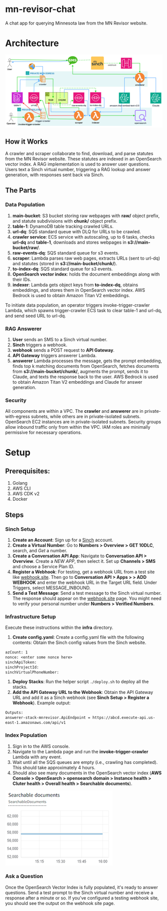 # mn-revisor-chat

A chat app for querying Minnesota law from the MN Revisor website.

# Architecture

![architecture](./static/mn-revisors-arch.drawio.png)

## How it Works

A crawler and scraper collaborate to find, download, and parse statutes from the MN Revisor website.
These statutes are indexed in an OpenSearch vector index.
A RAG implementation is used to answer user questions.
Users text a Sinch virtual number, triggering a RAG lookup and answer generation, with responses sent back via Sinch.

## The Parts

### Data Population

1. **main-bucket**: S3 bucket storing raw webpages with **raw/** object prefix, and statute subdivisions with **chunk/** object prefix.
1. **table-1**: DynamoDB table tracking crawled URLs.
1. **url-dq**: SQS standard queue with DLQ for URLs to be crawled.
1. **crawler service**: ECS service with autoscaling, up to 6 tasks, checks **url-dq** and **table-1**, downloads and stores webpages in **s3://main-bucket/raw/**.
1. **raw-events-dq**: SQS standard queue for s3 events.
1. **scraper**: Lambda parses raw web pages, extracts URLs (sent to url-dq) and statutes (stored in **s3://main-bucket/chunk/**).
1. **to-index-dq**: SQS standard queue for s3 events.
1. **OpenSearch vector index**: holds the document embeddings along with their IDs.
1. **indexer**: Lambda gets object keys from **to-index-dq**, obtains embeddings, and stores them in OpenSearch vector index. AWS Bedrock is used to obtain Amazon Titan V2 embeddings.

To initiate data population, an operator triggers invoke-trigger-crawler Lambda, which spawns trigger-crawler ECS task to clear table-1 and url-dq, and send seed URL to url-dq.

### RAG Answerer

1. **User** sends an SMS to a Sinch virtual number.
1. **Sinch** triggers a webhook.
1. **webhook** sends a POST request to **API Gateway**.
1. **API Gateway** triggers answerer Lambda.
1. **answerer** Lambda processes the message, gets the prompt embedding, finds top k matching documents from OpenSearch, fetches documents from **s3://main-bucket/chunk/**, augments the prompt, sends it to Claude, and texts the response back to the user. AWS Bedrock is used to obtain Amazon Titan V2 embeddings and Claude for answer generation.

### Security

All components are within a VPC. The **crawler** and **answerer** are in private-with-egress subnets, while others are in private-isolated subnets. OpenSearch EC2 instances are in private-isolated subnets. Security groups allow inbound traffic only from within the VPC. IAM roles are minimally permissive for necessary operations.

# Setup

## Prerequisites:

1. Golang
1. AWS CLI
1. AWS CDK v2
1. Docker

## Steps

### Sinch Setup

1. **Create an Account**: Sign up for a [Sinch](https://www.sinch.com/) account.
1. **Create a Virtual Number**: Go to **Numbers > Overview > GET 10DLC**, search, and _Get_ a number.
1. **Create a Conversation API App**: Navigate to **Conversation API > Overview**. Create a _NEW APP_, then select it. Set up **Channels > SMS** and choose a Service Plan ID.
1. **Register a Webhook**: For testing, get a webhook URL from a test site like [webhook.site](https://webhook.site/). Then go to **Conversation API > Apps > <app created in previous step> > ADD WEBHOOK** and enter the webhook URL in the Target URL field. Under Triggers, select MESSAGE_INBOUND.
1. **Send a Test Message**: Send a test message to the Sinch virtual number. The response should appear on the [webhook.site](https://webhook.site/) page. You might need to verify your personal number under **Numbers > Verified Numbers**.

### Infrastructure Setup

Execute these instructions within the **infra** directory.

1. **Create config.yaml**: Create a config.yaml file with the following contents:
   Obtain the Sinch config values from the Sinch website.

```
azCount: 1
nonce: <enter some nonce here>
sinchApiToken:
sinchProjectId:
sinchVirtualPhoneNumber:
```

1. **Deploy Stacks**: Run the helper script `./deploy.sh` to deploy all the stacks.
1. **Add the API Gateway URL to the Webhook**: Obtain the API Gateway URL and add it as a Sinch webhook (see **Sinch Setup > Register a Webhook**). Example output:

```
Outputs:
answerer-stack-mnrevisor.ApiEndpoint = https://abcd.execute-api.us-east-1.amazonaws.com/api/v1
```

### Index Population

1. Sign in to the AWS console.
1. Navigate to the Lambda page and run the **invoke-trigger-crawler** Lambda with any event.
1. Wait until all the SQS queues are empty (i.e., crawling has completed). This should take approximately 4 hours.
1. Should also see many documents in the OpenSearch vector index (**AWS Console > OpenSearch > opensearch domain > Instance health > Cluter health > Overall health > Searchable documents**).

![searchable documents](./static/searchable-documents.png)

### Ask a Question

Once the OpenSearch Vector Index is fully populated, it's ready to answer questions. Send a test prompt to the Sinch virtual number and receive a response after a minute or so. If you've configured a testing webhook site, you should see the output on the webhook site page.
